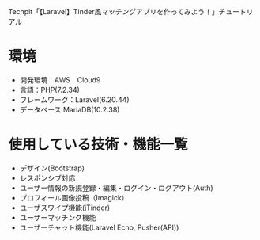 Techpit「【Laravel】Tinder風マッチングアプリを作ってみよう！」チュートリアル

# 環境
 * 開発環境：AWS　Cloud9
 * 言語：PHP(7.2.34)
 * フレームワーク：Laravel(6.20.44)
 * データベース:MariaDB(10.2.38)

# 使用している技術・機能一覧
 * デザイン(Bootstrap)
 * レスポンシブ対応
 * ユーザー情報の新規登録・編集・ログイン・ログアウト(Auth)
 * プロフィール画像投稿（Imagick）
 * ユーザスワイプ機能(jTinder)
 * ユーザーマッチング機能
 * ユーザーチャット機能(Laravel Echo, Pusher(API))
